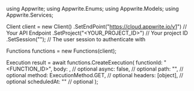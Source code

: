 using Appwrite;
using Appwrite.Enums;
using Appwrite.Models;
using Appwrite.Services;

Client client = new Client()
    .SetEndPoint("https://cloud.appwrite.io/v1") // Your API Endpoint
    .SetProject("<YOUR_PROJECT_ID>") // Your project ID
    .SetSession(""); // The user session to authenticate with

Functions functions = new Functions(client);

Execution result = await functions.CreateExecution(
    functionId: "<FUNCTION_ID>",
    body: , // optional
    async: false, // optional
    path: "<PATH>", // optional
    method: ExecutionMethod.GET, // optional
    headers: [object], // optional
    scheduledAt: "" // optional
);